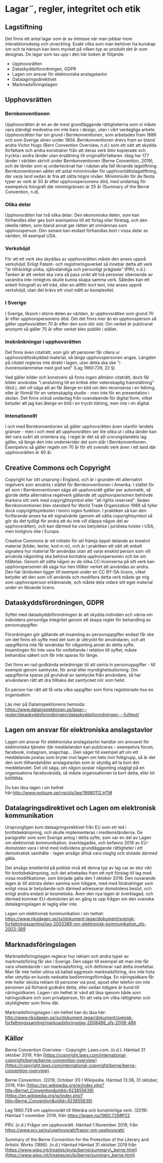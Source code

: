# Lagar¨, regler, integritet och etik

## Lagstiftning

Det finns ett antal lagar som är av intresse när man jobbar inom interaktionsdesig och utveckling. Exakt vilka som man behöver ha kunskap om och ta hänsyn kan bero mycket på vilken typ av produkt det är som designas. De lagar som tas upp i den här boken är följande:

* Upphovsrätten
* Dataskyddsförordningen, GDPR
* Lagen om ansvar för elektroniska anslagstavlor
* Datalagringsdirektivet
* Marknadsföringslagen

## Upphovsrätten

### Bernkonventionen

Upphovsrätten är en av de mest grundläggande rättigheterna som vi måste vara ständigt medvetna om inte bara i design, utan i vårt vardagliga arbete. Upphovsrätten har sin grund i Bernkonventionen, som arbetades fram 1886 och som Sverige skrev under 1904. Bernkonventionen drevs fram av bland andra Victor Hugo \(Bern Convention Overview, n.d.\) som ett sätt att skydda författare och andra konstnärer från att deras verk blev kopierade och tryckta i andra länder utan ersättning till originalförfattaren. Idag har 177 länder i världen skrivit under Bernkonventionen \(Berne Convention, 2019\), och de länder som ej undertecknat har i nästan alla fall liknande lagstiftning. Bernkonventionen sätter ett antal miniminivåer för upphivsröättslagstiftning, där varje land sedan är fria att sätta högre nivåer. Miniminivån för de flesta typer av verk är 50 år efter upphovspersonens död, med undantag för exempelvis fotografi där minimigränsen är 25 år \(Summary of the Berne Convention, n.d\).

### Olika delar
Upphovsrätten har två olika delar: Den ekonomiska delen, som kan förhandlas eller ges bort exempelvis till ett förlag eller företag, och den ideella rätten, som bland annat ger rätten att omnämnas som upphovsperson. Den senare kan endast förhandlas bort i vissa delar av världen, till exempel USA. 

### Verkshöjd
För att ett verk ska skyddas av upphovsrätten måste den anses uppnå verkshöjd. Enligt Patent- och registreringsverket så innebär detta att verk "är tillräckligt unika, självständiga och personligt präglade" (PRV, n.d.). Tanken är att verket ska vara så pass unikt att två personer oberoende av varandra inte rimligtvis skulle kunna skapa samma verk. Således kan ett enkelt fotografi av ett träd, eller en alltför kort text, inte anses uppnå verkshöjd, utan det krävs ett visst mått av komplexitet. 

### I Sverige
I Sverige, liksom i större delen av världen, är upphovsrätten som grund 70 år efter upphovspersonens död. Om det finns mer än en upphovsperson så gäller upphovsrätten 70 år efter den som dör sist. Om verket är publicerat anonymt så gäller 70 år efter verket blev publikt i stället. 

### Inskränkningar i upphovsrätten
Det finns även citaträtt, som gör att personer får citera ur upphovsrättsskyddad material, så länge upphovspersonen anges. Längden på citatet regleras inte direkt i lagen, utan detta ska ske "i överensstämmelse med god sed" (Lag 1960:729, 22 §)

Vad gäller bilder och konstverk så finns ingen allmänn citaträtt, dock får bilder användas "i anslutning till en kritisk eller vetenskaplig framställning" (ibid.), det vill säga att an får återge en bild om den recenseras i en tidning, eller är förmål för en vetenskaplig studie - men inte för en presentation i skolan. Det finns också undantag från ovanstpende för digital form, vilket betyder att jag kan återge en bild i en tryckt tidning, men inte i en digital. 

### Intenationellt
I och med Bernkonventionen så gäller upphovsrätten även utanför landets gränser - men i och med att upphovsrätten ser lite olika ut i olika länder kan det vara svårt att orientera sig. I regel är det så att ursrungslandets lag gäller, så länge den inte underskrider det som står i Bernkonventionen. Exempelvis så gäller regeln om 70 år för ett svenskt verk även i ett land där upphovsrätten är 90 år. 

## Creative Commons och Copyright

Copyright har sitt ursprung i England, och är i grunden ett alternativt regelverk som använts i stället för Bernkonventionen i Amerika. I stället för att som i Bernkonventionen säga att upphovsrätt gäller per automatik, så gjorde detta alternativa regelverk gällande att upphovspersonen behövde markera sitt verk med copyrightsymbol eller "all rights reserved". Sedan Bernkonventionen blev standard for World Trade Organization 1989 så fyller dock copyrightsymbolen i teorin ingen funktion. I praktiken så kan den fortfarande anses ha ett signalvärde (genom att sätta copyrightsymbol så gör du det tydligt för andra att du inte vill släppa någon del av upphovsrätten), och kan därmed ha viss betydelse i juridiska tvister i USA, men troligtvis inte i Europa. 

Creative Commons är ett initiativ för att främja öppet delande av kreativt material (bilder, texter, kod m.m), och är i praktiken ett sätt att enkelt signalera hur material får användas utan att varje enskild person som vill använda någonting ska behöva kontakta upphovspersonen och be om tillåtelse. Genom att sätta någon av de olika CC-licenserna på sitt verk kan upphovspersonen då säga hur hen tillåter verket att användas av andra. Den här läroboken ligger till exempel under en CC BY-SA-licens, vilket betyder att den som vill använda och modifiera detta verk måste ge mig som upphovsperson erkännande, och måste dela vidare sitt eget material under en liknande licens. 

## Dataskyddsförordningen, GDPR
Syftet med dataskyddsförordningen är att skydda individen och värna om individens personliga integritet genom att skapa regler för behandling av personuppgifter. 

Förordningen gör gällande att insamling av personuppgifter endast får ske om det finns ett syfte med det som är uttryckt för användaren, och att uppgifterna inte får användas för någonting annat än detta syfte. Insamlingen för inte vara för omfattande i relation till syftet, måste behandlas säkert och får inte sparas för länge. 

Det finns en rad godkända anledningar till att samla in personuppgifter - till exempel genom samtycke, för avtal eller myndighetsutövning. Om uppgifterna sparas på grundval av samtycke från användare, så har användaren rätt att dra tillbaka det samtycket nör som helst. 

En person har rätt att få veta vilka uppgifter som finns registrerade hos en organisation. 

Läs mer på Datainspektionens hemsida: https://www.datainspektionen.se/lagar--regler/dataskyddsforordningen/dataskyddsforordningen---fulltext/

## Lagen om ansvar för elektroniska anslagstavlor
Lagen om ansvar för elektroniska anslagstavlor handlar om ansvaret för elektroniska tjänster där meddelanden kan publiceras - exempelvis forum, facebook, instagram, snapchap... Den säger till exempel att om ett meddelande postas som bryter mot lagen om hets mot folkgrupp, så är det den som tillhandahåller anslagstavlan som är skyldig att ta bort det meddelandet. Det vill säga, om någon postar någonting olagligt på en organisations facebooksida, så måste organisationen ta bort detta, eller bli bötfällda. 

Du kan läsa lagen i sin helhet här:http://www.notisum.se/rnp/sls/lag/19980112.HTM

## Datalagringsdirektivet och Lagen om elektronisk kommunikation
Ursprungligen kom dataagringsirektivet från EU som ett led i brottsbekämpning, och skulle implementeras i medlemsländerna. De paragrafer som som Sverige antog i detta syfte, som var en del av Lagen om elektronisk kommunikation, överklagades, och befanns 2016 av EU-domstolen vara i strid med individens grundläggande rättigheter i ett demokratisk samhälle - lagen ansågs alltså vara olaglig och slutade därmed gälla. 

Det ansågs emellertid på politisk nivå att denna typ av lag var av stor vikt för brottsbekämpning, och det arbetades fram ett nytt förslag till lag med vissa modifikationer, som började gälla den 1 oktober 2019. Den nuvarande lagen är till största delen samma som tidigare, med med förändringar som enligt vissa är betydande och därmed adresserar domstolens beslut, och enligt andra endast är kosmetiska. Även den nya lagen är överklagad, och därmed kommer EU-domstolen än en gång ta upp frågan om den svenska datalagringslagen är laglig eller inte. 

Lagen om elektronisk kommunikation i sin helhet: https://www.riksdagen.se/sv/dokument-lagar/dokument/svensk-forfattningssamling/lag-2003389-om-elektronisk-kommunikation_sfs-2003-389

## Marknadsföringslagen
Marknadsföringslagen reglerar hur reklam och andra typer av marknadsföring får ske i Sverige. Den säger till exempel att man inte får vara vilseledande i sin marknadsföring, och definierar vad detta innefattar. Man får inte heller utöva så kallad aggressiv marknadsföring, dvs inte hota eller utnyttja en kunds nedsatta bedömningsförmåga. En näringsidkare får inte heller skicka reklam till personer via post, epost eller telefon om inte personen på förhand godkänt detta, eller sedan tidigare är kund till näringsidkaren. Lagen i sin helhet är värd att läsa igenom både som näringsidkare och som privatperson, för att veta om vilka rättigheter och skyldigheter som finns där.

Marknadsföringslagen i sin helhet kan du läsa här: http://www.riksdagen.se/sv/dokument-lagar/dokument/svensk-forfattningssamling/marknadsforingslag-2008486_sfs-2008-486.


## Källor

Berne Convention Overview - Copyright: Laws.com. \(n.d.\). Hämtad 31 oktober 2019, från [https://copyright.laws.com/international-copyright/berne/berne-convention-overview](https://copyright.laws.com/international-copyright/berne/berne-convention-overview).

Berne Convention. \(2019, October 31\) I Wikipedia. Hämtad 13:38, 31 oktober, 2019, från [https://en.wikipedia.org/w/index.php?title=Berne\_Convention&oldid=923855639](https://en.wikipedia.org/w/index.php?title=Berne_Convention&oldid=923855639)

Lag 1960:729 om upphovsrätt till litterära och konstnörliga verk. (2019). Hämtad 1 november 2019, från https://lagen.nu/1960:729#P22

PRV. (n.d.) Frågor om upphovsrätt. Hämtad 1 November 2019, från https://www.prv.se/sv/upphovsratt/fragor-om-upphovsratt/

Summary of the Berne Convention for the Protection of the Literary and Artistic Works \(1886\). \(n.d.\) Hämtad Hämtad 31 oktober 2019 från [https://www.wipo.int/treaties/en/ip/berne/summary\_berne.html](https://www.wipo.int/treaties/en/ip/berne/summary_berne.html)

